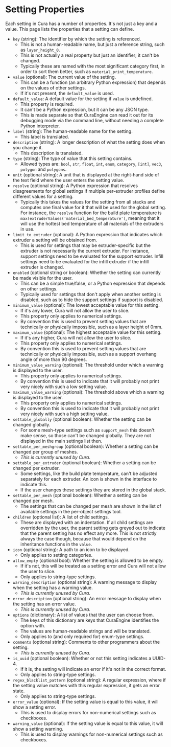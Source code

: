 Setting Properties
====
Each setting in Cura has a number of properties. It's not just a key and a value. This page lists the properties that a setting can define.

* `key` (string): The identifier by which the setting is referenced.  
   * This is not a human-readable name, but just a reference string, such as `layer_height_0`. 
   * This is not actually a real property but just an identifier; it can't be changed. 
   * Typically these are named with the most significant category first, in order to sort them better, such as `material_print_temperature`.  
* `value` (optional): The current value of the setting.  
  * This can be a function (an arbitrary Python expression) that depends on the values of other settings.  
  * If it's not present, the `default_value` is used.
* `default_value`: A default value for the setting if `value` is undefined.  
  * This property is required.  
  * It can't be a Python expression, but it can be any JSON type.  
  * This is made separate so that CuraEngine can read it out for its debugging mode via the command line, without needing a complete Python interpreter.
* `label` (string): The human-readable name for the setting.  
  * This label is translated.
* `description` (string): A longer description of what the setting does when you change it.  
  * This description is translated.
* `type` (string): The type of value that this setting contains.  
  * Allowed types are: `bool`, `str`, `float`, `int`, `enum`, `category`, `[int]`, `vec3`, `polygon` and `polygons`.
* `unit` (optional string): A unit that is displayed at the right-hand side of the text field where the user enters the setting value.
* `resolve` (optional string): A Python expression that resolves disagreements for global settings if multiple per-extruder profiles define different values for a setting.  
  * Typically this takes the values for the setting from all stacks and computes one final value for it that will be used for the global setting. For instance, the `resolve` function for the build plate temperature is `max(extruderValues('material_bed_temperature')`, meaning that it will use the hottest bed temperature of all materials of the extruders in use.
* `limit_to_extruder` (optional): A Python expression that indicates which extruder a setting will be obtained from.  
  * This is used for settings that may be extruder-specific but the extruder is not necessarily the current extruder. For instance, support settings need to be evaluated for the support extruder. Infill settings need to be evaluated for the infill extruder if the infill extruder is changed.
* `enabled` (optional string or boolean): Whether the setting can currently be made visible for the user.  
  * This can be a simple true/false, or a Python expression that depends on other settings.  
  * Typically used for settings that don't apply when another setting is disabled, such as to hide the support settings if support is disabled.
* `minimum_value` (optional): The lowest acceptable value for this setting.  
  * If it's any lower, Cura will not allow the user to slice.  
  * This property only applies to numerical settings.
  * By convention this is used to prevent setting values that are technically or physically impossible, such as a layer height of 0mm.  
* `maximum_value` (optional): The highest acceptable value for this setting.  
  * If it's any higher, Cura will not allow the user to slice.  
  * This property only applies to numerical settings.
  * By convention this is used to prevent setting values that are technically or physically impossible, such as a support overhang angle of more than 90 degrees.   
* `minimum_value_warning` (optional): The threshold under which a warning is displayed to the user.  
  * This property only applies to numerical settings.
  * By convention this is used to indicate that it will probably not print very nicely with such a low setting value.   
* `maximum_value_warning` (optional): The threshold above which a warning is displayed to the user.
  * This property only applies to numerical settings.  
  * By convention this is used to indicate that it will probably not print very nicely with such a high setting value.   
* `settable_globally` (optional boolean): Whether the setting can be changed globally.  
  * For some mesh-type settings such as `support_mesh` this doesn't make sense, so those can't be changed globally. They are not displayed in the main settings list then.
* `settable_per_meshgroup` (optional boolean): Whether a setting can be changed per group of meshes.  
  * *This is currently unused by Cura.*
* `settable_per_extruder` (optional boolean): Whether a setting can be changed per extruder.  
  * Some settings, like the build plate temperature, can't be adjusted separately for each extruder. An icon is shown in the interface to indicate this.  
  * If the user changes these settings they are stored in the global stack.
* `settable_per_mesh` (optional boolean): Whether a setting can be changed per mesh.  
  * The settings that can be changed per mesh are shown in the list of available settings in the per-object settings tool.
* `children` (optional list): A list of child settings.  
  * These are displayed with an indentation. If all child settings are overridden by the user, the parent setting gets greyed out to indicate that the parent setting has no effect any more. This is not strictly always the case though, because that would depend on the inheritance functions in the `value`.
* `icon` (optional string): A path to an icon to be displayed.  
  * Only applies to setting categories.
* `allow_empty` (optional bool): Whether the setting is allowed to be empty. 
   * If it's not, this will be treated as a setting error and Cura will not allow the user to slice.  
   * Only applies to string-type settings.
* `warning_description` (optional string): A warning message to display when the setting has a warning value.  
  * *This is currently unused by Cura.*
* `error_description` (optional string): An error message to display when the setting has an error value.  
  * *This is currently unused by Cura.*
* `options` (dictionary): A list of values that the user can choose from.  
  * The keys of this dictionary are keys that CuraEngine identifies the option with.  
  * The values are human-readable strings and will be translated.  
  * Only applies to (and only required for) enum-type settings.
* `comments` (optional string): Comments to other programmers about the setting.  
  * *This is currently unused by Cura.*
* `is_uuid` (optional boolean): Whether or not this setting indicates a UUID-4.  
  * If it is, the setting will indicate an error if it's not in the correct format.  
  * Only applies to string-type settings.
* `regex_blacklist_pattern` (optional string): A regular expression, where if the setting value matches with this regular expression, it gets an error state.  
  * Only applies to string-type settings.
* `error_value` (optional): If the setting value is equal to this value, it will show a setting error.  
  * This is used to display errors for non-numerical settings such as checkboxes.
* `warning_value` (optional): If the setting value is equal to this value, it will show a setting warning.  
  * This is used to display warnings for non-numerical settings such as checkboxes.
